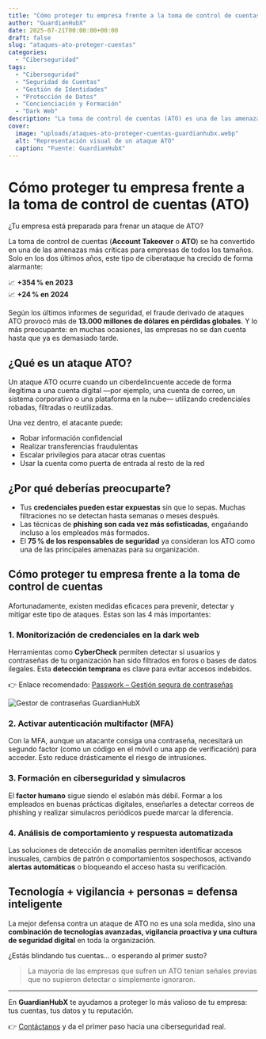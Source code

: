 ```yaml
---
title: "Cómo proteger tu empresa frente a la toma de control de cuentas (ATO)"
author: "GuardianHubX"
date: 2025-07-21T00:00:00+00:00
draft: false
slug: "ataques-ato-proteger-cuentas"
categories:
  - "Ciberseguridad"
tags:
  - "Ciberseguridad"
  - "Seguridad de Cuentas"
  - "Gestión de Identidades"
  - "Protección de Datos"
  - "Concienciación y Formación"
  - "Dark Web"
description: "La toma de control de cuentas (ATO) es una de las amenazas más críticas para cualquier empresa. Descubre cómo prevenir este tipo de ataques con soluciones tecnológicas, formación y vigilancia proactiva."
cover:
  image: "uploads/ataques-ato-proteger-cuentas-guardianhubx.webp"
  alt: "Representación visual de un ataque ATO"
  caption: "Fuente: GuardianHubX"
---
```


# Cómo proteger tu empresa frente a la toma de control de cuentas (ATO)

¿Tu empresa está preparada para frenar un ataque de ATO?

La toma de control de cuentas (**Account Takeover** o **ATO**) se ha convertido en una de las amenazas más críticas para empresas de todos los tamaños. Solo en los dos últimos años, este tipo de ciberataque ha crecido de forma alarmante:

📈 **+354 % en 2023**  
📈 **+24 % en 2024**

Según los últimos informes de seguridad, el fraude derivado de ataques ATO provocó más de **13.000 millones de dólares en pérdidas globales**. Y lo más preocupante: en muchas ocasiones, las empresas no se dan cuenta hasta que ya es demasiado tarde.

## ¿Qué es un ataque ATO?

Un ataque ATO ocurre cuando un ciberdelincuente accede de forma ilegítima a una cuenta digital —por ejemplo, una cuenta de correo, un sistema corporativo o una plataforma en la nube— utilizando credenciales robadas, filtradas o reutilizadas.

Una vez dentro, el atacante puede:

- Robar información confidencial  
- Realizar transferencias fraudulentas  
- Escalar privilegios para atacar otras cuentas  
- Usar la cuenta como puerta de entrada al resto de la red  

## ¿Por qué deberías preocuparte?

- Tus **credenciales pueden estar expuestas** sin que lo sepas. Muchas filtraciones no se detectan hasta semanas o meses después.  
- Las técnicas de **phishing son cada vez más sofisticadas**, engañando incluso a los empleados más formados.  
- El **75 % de los responsables de seguridad** ya consideran los ATO como una de las principales amenazas para su organización.  

## Cómo proteger tu empresa frente a la toma de control de cuentas

Afortunadamente, existen medidas eficaces para prevenir, detectar y mitigar este tipo de ataques. Estas son las 4 más importantes:

### 1. Monitorización de credenciales en la dark web

Herramientas como **CyberCheck** permiten detectar si usuarios y contraseñas de tu organización han sido filtrados en foros o bases de datos ilegales. Esta **detección temprana** es clave para evitar accesos indebidos.

👉 Enlace recomendado: [Passwork – Gestión segura de contraseñas](https://guardianhubx.com/es/passwork/)

![Gestor de contraseñas GuardianHubX](/uploads/ato-gestor-passwords-guardianhubx.webp)


### 2. Activar autenticación multifactor (MFA)

Con la MFA, aunque un atacante consiga una contraseña, necesitará un segundo factor (como un código en el móvil o una app de verificación) para acceder. Esto reduce drásticamente el riesgo de intrusiones.

### 3. Formación en ciberseguridad y simulacros

El **factor humano** sigue siendo el eslabón más débil. Formar a los empleados en buenas prácticas digitales, enseñarles a detectar correos de phishing y realizar simulacros periódicos puede marcar la diferencia.

### 4. Análisis de comportamiento y respuesta automatizada

Las soluciones de detección de anomalías permiten identificar accesos inusuales, cambios de patrón o comportamientos sospechosos, activando **alertas automáticas** o bloqueando el acceso hasta su verificación.

## Tecnología + vigilancia + personas = defensa inteligente

La mejor defensa contra un ataque de ATO no es una sola medida, sino una **combinación de tecnologías avanzadas, vigilancia proactiva y una cultura de seguridad digital** en toda la organización.

¿Estás blindando tus cuentas… o esperando al primer susto?

> La mayoría de las empresas que sufren un ATO tenían señales previas que no supieron detectar o simplemente ignoraron.

---

En **GuardianHubX** te ayudamos a proteger lo más valioso de tu empresa: tus cuentas, tus datos y tu reputación.

👉 [Contáctanos](https://guardianhubx.com/es/#contact) y da el primer paso hacia una ciberseguridad real.